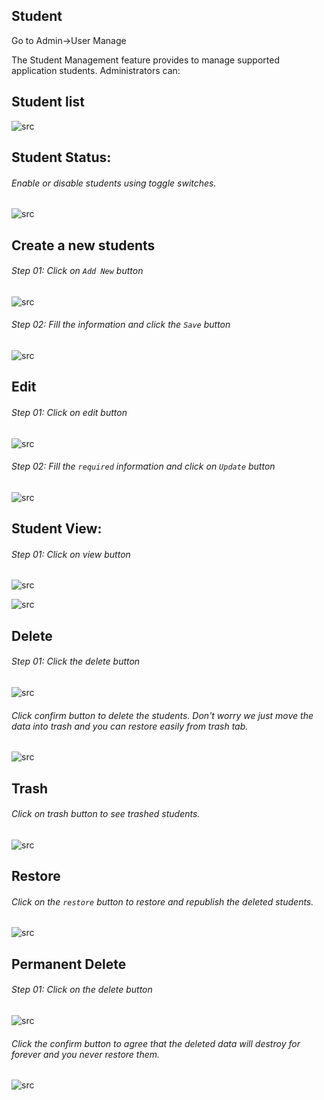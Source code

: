 ## Student

Go to Admin->User Manage

The Student Management feature provides to manage supported application students. Administrators can:

## <strong>Student list</strong>

![src](/assets/lms/images/user-manage/student/list.png)

## <strong>Student Status:</strong>

###### Enable or disable students using toggle switches.

![src](/assets/lms/images/user-manage/student/status.png)

## <strong>Create a new students</strong>

###### Step 01: Click on `Add New` button

![src](/assets/lms/images/user-manage/student/add.png)

###### Step 02: Fill the information and click the `Save` button

![src](/assets/lms/images/user-manage/student/add-new.png)

## Edit

###### Step 01: Click on edit button

![src](/assets/lms/images/user-manage/student/edit.png)

###### Step 02: Fill the `required` information and click on `Update` button

![src](/assets/lms/images/user-manage/student/update.png)

## <strong>Student View:</strong>

###### Step 01: Click on view button

![src](/assets/lms/images/user-manage/student/view-button.png)

![src](/assets/lms/images/user-manage/student/view.png)

## Delete

###### Step 01: Click the delete button

![src](/assets/lms/images/user-manage/student/delete.png)

###### Click confirm button to delete the students. Don't worry we just move the data into trash and you can restore easily from trash tab.

![src](/assets/lms/images/user-manage/student/delete-popup.png)

## Trash

###### Click on trash button to see trashed students.

![src](/assets/lms/images/user-manage/student/trash-list.png)

## Restore

###### Click on the `restore` button to restore and republish the deleted students.

![src](/assets/lms/images/user-manage/student/restore.png)

## Permanent Delete

###### Step 01: Click on the delete button

![src](/assets/lms/images/user-manage/student/trash-delete.png)

###### Click the confirm button to agree that the deleted data will destroy for forever and you never restore them.

![src](/assets/lms/images/user-manage/student/trash-delete-popup.png)
